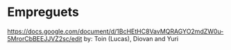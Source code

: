 # Empreguets

https://docs.google.com/document/d/1BcHEtHC8VavMQRAGYO2mdZW0u-5MrorCbBEEJJVZ2sc/edit
 by: Toin (Lucas), Diovan and Yuri
